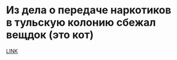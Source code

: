# Из дела о передаче наркотиков в тульскую колонию сбежал вещдок (это кот)



[LINK](https://varlamov.ru/3636375.html)